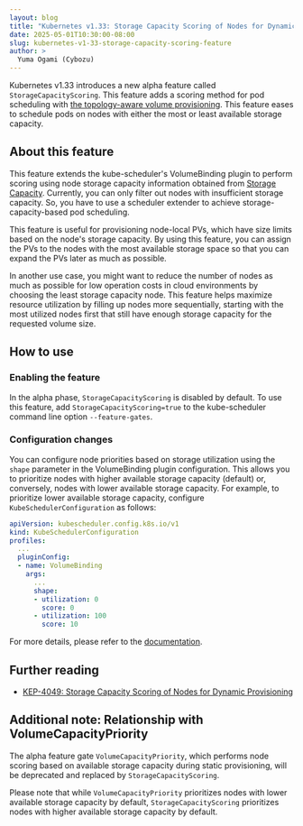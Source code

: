 ```yaml
---
layout: blog
title: "Kubernetes v1.33: Storage Capacity Scoring of Nodes for Dynamic Provisioning (alpha)"
date: 2025-05-01T10:30:00-08:00
slug: kubernetes-v1-33-storage-capacity-scoring-feature
author: >
  Yuma Ogami (Cybozu)
---
```


Kubernetes v1.33 introduces a new alpha feature called `StorageCapacityScoring`. This feature adds a scoring method for pod scheduling
with [the topology-aware volume provisioning](/blog/2018/10/11/topology-aware-volume-provisioning-in-kubernetes/).
This feature eases to schedule pods on nodes with either the most or least available storage capacity.

## About this feature

This feature extends the kube-scheduler's VolumeBinding plugin to perform scoring using node storage capacity information
obtained from [Storage Capacity](/docs/concepts/storage/storage-capacity/). Currently, you can only filter out nodes with insufficient storage capacity.
So, you have to use a scheduler extender to achieve storage-capacity-based pod scheduling.

This feature is useful for provisioning node-local PVs, which have size limits based on the node's storage capacity. By using this feature,
you can assign the PVs to the nodes with the most available storage space so that you can expand the PVs later as much as possible.

In another use case, you might want to reduce the number of nodes as much as possible for low operation costs in cloud environments by choosing
the least storage capacity node. This feature helps maximize resource utilization by filling up nodes more sequentially, starting with the most
utilized nodes first that still have enough storage capacity for the requested volume size.

## How to use

### Enabling the feature

In the alpha phase, `StorageCapacityScoring` is disabled by default. To use this feature, add `StorageCapacityScoring=true`
to the kube-scheduler command line option `--feature-gates`.

### Configuration changes

You can configure node priorities based on storage utilization using the `shape` parameter in the VolumeBinding plugin configuration.
This allows you to prioritize nodes with higher available storage capacity (default) or, conversely, nodes with lower available storage capacity.
For example, to prioritize lower available storage capacity, configure `KubeSchedulerConfiguration` as follows:

```yaml
apiVersion: kubescheduler.config.k8s.io/v1
kind: KubeSchedulerConfiguration
profiles:
  ...
  pluginConfig:
  - name: VolumeBinding
    args:
      ...
      shape:
      - utilization: 0
        score: 0
      - utilization: 100
        score: 10
```

For more details, please refer to the [documentation](/docs/reference/config-api/kube-scheduler-config.v1/#kubescheduler-config-k8s-io-v1-VolumeBindingArgs).

## Further reading

- [KEP-4049: Storage Capacity Scoring of Nodes for Dynamic Provisioning](https://github.com/kubernetes/enhancements/blob/master/keps/sig-storage/4049-storage-capacity-scoring-of-nodes-for-dynamic-provisioning/README.md)

## Additional note: Relationship with VolumeCapacityPriority

The alpha feature gate `VolumeCapacityPriority`, which performs node scoring based on available storage capacity during static provisioning,
will be deprecated and replaced by `StorageCapacityScoring`.

Please note that while `VolumeCapacityPriority` prioritizes nodes with lower available storage capacity by default,
`StorageCapacityScoring` prioritizes nodes with higher available storage capacity by default.
